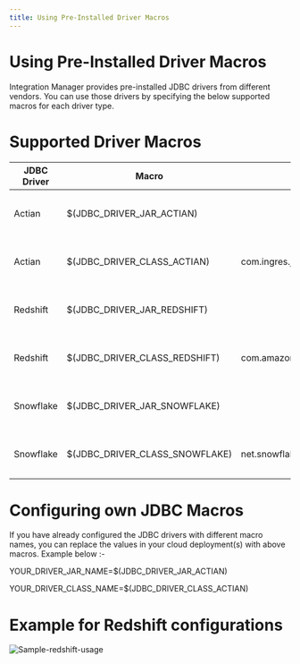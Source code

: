 ```yaml
---
title: Using Pre-Installed Driver Macros
---
```


# Using Pre-Installed Driver Macros
Integration Manager provides pre-installed JDBC drivers from different vendors. You can use those drivers by specifying the below supported macros for each driver type.


# Supported Driver Macros

JDBC Driver | Macro | Value | Description |
--- | --- |--- |--- |
Actian | $(JDBC_DRIVER_JAR_ACTIAN) |  | Actian JDBC driver jar file location |
Actian | $(JDBC_DRIVER_CLASS_ACTIAN) | com.ingres.jdbc.IngresDriver | Actian JDBC driver classname |
Redshift | $(JDBC_DRIVER_JAR_REDSHIFT) |  | Redshift JDBC driver jar file location |
Redshift | $(JDBC_DRIVER_CLASS_REDSHIFT) | com.amazon.redshift.Driver | Redshift JDBC driver classname |
Snowflake | $(JDBC_DRIVER_JAR_SNOWFLAKE) |  | Snowflake JDBC driver jar file location |
Snowflake | $(JDBC_DRIVER_CLASS_SNOWFLAKE) | net.snowflake.client.jdbc.SnowflakeDriver | Snowflake JDBC driver classname |


# Configuring own JDBC Macros

If you have already configured the JDBC drivers with different macro names, you can replace the values in your cloud deployment(s) with above macros. Example below :-

YOUR_DRIVER_JAR_NAME=$(JDBC_DRIVER_JAR_ACTIAN)

YOUR_DRIVER_CLASS_NAME=$(JDBC_DRIVER_CLASS_ACTIAN)

# Example for Redshift configurations

![Sample-redshift-usage](https://github.com/ActianCorp/integration-platform-docs/assets/29909174/e81dcda1-a6bf-418f-8cf2-d208c08ae355)



